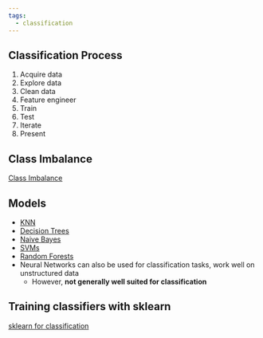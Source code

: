 ```yaml
---
tags:
  - classification
---
```


## Classification Process

1. Acquire data
2. Explore data
3. Clean data
4. Feature engineer
5. Train
6. Test
7. Iterate
8. Present

## Class Imbalance

[Class Imbalance](<Class Imbalance.md>)

## Models

- [KNN](KNN.md)
- [Decision Trees](<Decision Trees.md>)
- [Naive Bayes](<Naive Bayes.md>)
- [SVMs](SVMs.md)
- [Random Forests](<Random Forests.md>)
- Neural Networks can also be used for classification tasks, work well on unstructured data
	- However, **not generally well suited for classification**

## Training classifiers with sklearn

[sklearn for classification](<sklearn for classification.md>)